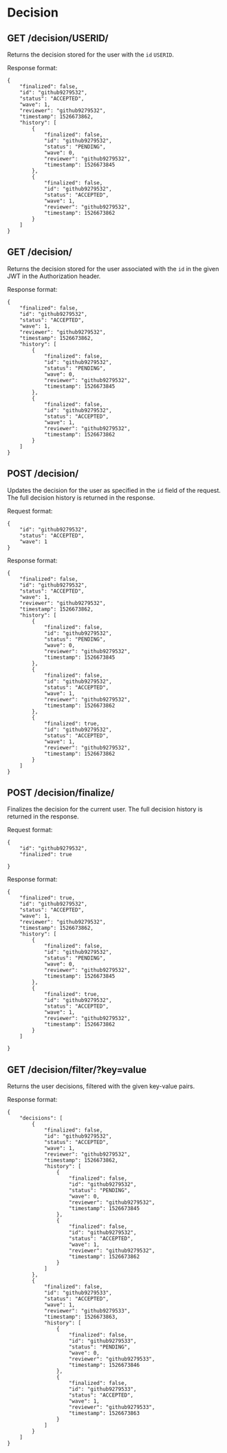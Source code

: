 Decision
========

GET /decision/USERID/
----------------------------

Returns the decision stored for the user with the `id` `USERID`.

Response format:
```
{
	"finalized": false,
	"id": "github9279532",
	"status": "ACCEPTED",
	"wave": 1,
	"reviewer": "github9279532",
	"timestamp": 1526673862,
	"history": [
		{
			"finalized": false,
			"id": "github9279532",
			"status": "PENDING",
			"wave": 0,
			"reviewer": "github9279532",
			"timestamp": 1526673845
		},
		{
			"finalized": false,
			"id": "github9279532",
			"status": "ACCEPTED",
			"wave": 1,
			"reviewer": "github9279532",
			"timestamp": 1526673862
		}
	]
}
```

GET /decision/
----------------------------------

Returns the decision stored for the user associated with the `id` in the given JWT in the Authorization header.

Response format:
```
{
	"finalized": false,
	"id": "github9279532",
	"status": "ACCEPTED",
	"wave": 1,
	"reviewer": "github9279532",
	"timestamp": 1526673862,
	"history": [
		{
			"finalized": false,
			"id": "github9279532",
			"status": "PENDING",
			"wave": 0,
			"reviewer": "github9279532",
			"timestamp": 1526673845
		},
		{
			"finalized": false,
			"id": "github9279532",
			"status": "ACCEPTED",
			"wave": 1,
			"reviewer": "github9279532",
			"timestamp": 1526673862
		}
	]
}
```

POST /decision/
--------------------------

Updates the decision for the user as specified in the `id` field of the request. The full decision history is returned in the response.

Request format:
```
{
	"id": "github9279532",
	"status": "ACCEPTED",
	"wave": 1
}
```

Response format:
```
{
	"finalized": false,
	"id": "github9279532",
	"status": "ACCEPTED",
	"wave": 1,
	"reviewer": "github9279532",
	"timestamp": 1526673862,
	"history": [
		{
			"finalized": false,
			"id": "github9279532",
			"status": "PENDING",
			"wave": 0,
			"reviewer": "github9279532",
			"timestamp": 1526673845
		},
		{
			"finalized": false,
			"id": "github9279532",
			"status": "ACCEPTED",
			"wave": 1,
			"reviewer": "github9279532",
			"timestamp": 1526673862
		},
		{
			"finalized": true,
			"id": "github9279532",
			"status": "ACCEPTED",
			"wave": 1,
			"reviewer": "github9279532",
			"timestamp": 1526673862
		}
	]
}
```

POST /decision/finalize/
--------------------------

Finalizes the decision for the current user. The full decision history is returned in the response. 

Request format:
```
{
	"id": "github9279532",
	"finalized": true

}
```

Response format:
```
{
	"finalized": true,
	"id": "github9279532",
	"status": "ACCEPTED",
	"wave": 1,
	"reviewer": "github9279532",
	"timestamp": 1526673862,
	"history": [
		{
			"finalized": false,
			"id": "github9279532",
			"status": "PENDING",
			"wave": 0,
			"reviewer": "github9279532",
			"timestamp": 1526673845
		},
		{
			"finalized": true,
			"id": "github9279532",
			"status": "ACCEPTED",
			"wave": 1,
			"reviewer": "github9279532",
			"timestamp": 1526673862
		}
	]

}
```
GET /decision/filter/?key=value
----------------------------------

Returns the user decisions, filtered with the given key-value pairs.

Response format:
```
{
	"decisions": [
		{
			"finalized": false,
			"id": "github9279532",
			"status": "ACCEPTED",
			"wave": 1,
			"reviewer": "github9279532",
			"timestamp": 1526673862,
			"history": [
				{
					"finalized": false,
					"id": "github9279532",
					"status": "PENDING",
					"wave": 0,
					"reviewer": "github9279532",
					"timestamp": 1526673845
				},
				{
					"finalized": false,
					"id": "github9279532",
					"status": "ACCEPTED",
					"wave": 1,
					"reviewer": "github9279532",
					"timestamp": 1526673862
				}
			]
		},
		{
			"finalized": false,
			"id": "github9279533",
			"status": "ACCEPTED",
			"wave": 1,
			"reviewer": "github9279533",
			"timestamp": 1526673863,
			"history": [
				{
					"finalized": false,
					"id": "github9279533",
					"status": "PENDING",
					"wave": 0,
					"reviewer": "github9279533",
					"timestamp": 1526673846
				},
				{
					"finalized": false,
					"id": "github9279533",
					"status": "ACCEPTED",
					"wave": 1,
					"reviewer": "github9279533",
					"timestamp": 1526673863
				}
			]
		}
	]
}
```
